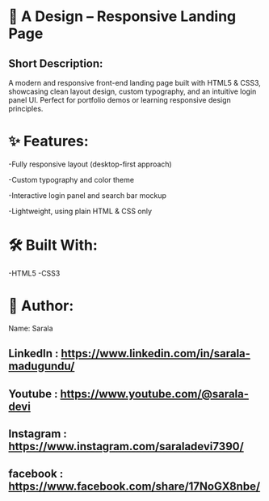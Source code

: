 # 🌟 A Design – Responsive Landing Page

## Short Description:
  A modern and responsive front-end landing page built with HTML5 & CSS3, showcasing clean layout design, custom typography, and an intuitive login panel UI. Perfect for       portfolio demos or learning responsive design principles.

# ✨ Features:

 -Fully responsive layout (desktop-first approach)

 -Custom typography and color theme

 -Interactive login panel and search bar mockup

 -Lightweight, using plain HTML & CSS only

 # 🛠 Built With:

 -HTML5
 -CSS3
 
 # 👤 Author:
  Name: Sarala

 ## LinkedIn : https://www.linkedin.com/in/sarala-madugundu/

 ## Youtube : https://www.youtube.com/@sarala-devi

 ## Instagram : https://www.instagram.com/saraladevi7390/

 ## facebook : https://www.facebook.com/share/17NoGX8nbe/


